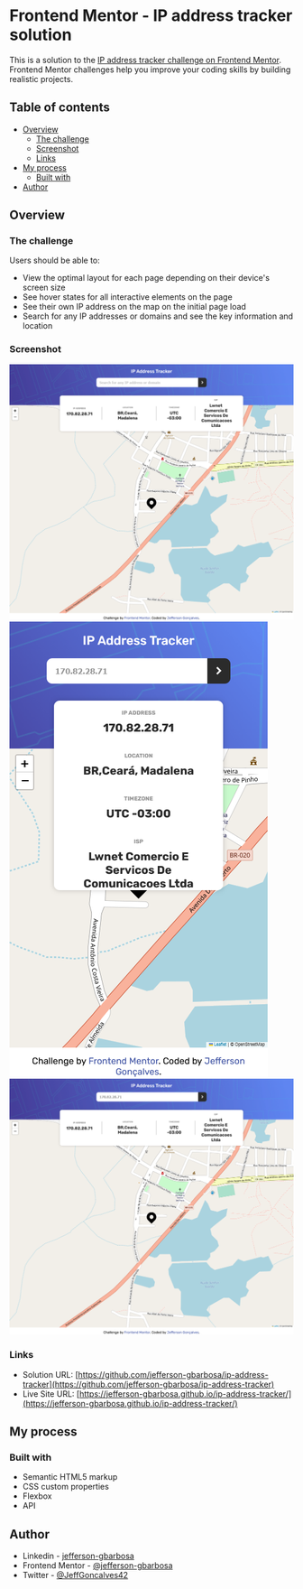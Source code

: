 # Frontend Mentor - IP address tracker solution

This is a solution to the [IP address tracker challenge on Frontend Mentor](https://www.frontendmentor.io/challenges/ip-address-tracker-I8-0yYAH0). Frontend Mentor challenges help you improve your coding skills by building realistic projects. 

## Table of contents

- [Overview](#overview)
  - [The challenge](#the-challenge)
  - [Screenshot](#screenshot)
  - [Links](#links)
- [My process](#my-process)
  - [Built with](#built-with)
- [Author](#author)


## Overview

### The challenge

Users should be able to:

- View the optimal layout for each page depending on their device's screen size
- See hover states for all interactive elements on the page
- See their own IP address on the map on the initial page load
- Search for any IP addresses or domains and see the key information and location

### Screenshot

![](./design/preview-01.png)
![](./design/preview-02.png)
![](./design/preview-03.png)

### Links

- Solution URL: [https://github.com/jefferson-gbarbosa/ip-address-tracker](https://github.com/jefferson-gbarbosa/ip-address-tracker)
- Live Site URL: [https://jefferson-gbarbosa.github.io/ip-address-tracker/](https://jefferson-gbarbosa.github.io/ip-address-tracker/)

## My process

### Built with

- Semantic HTML5 markup
- CSS custom properties
- Flexbox
- API

## Author

- Linkedin - [jefferson-gbarbosa](https://www.linkedin.com/in/jefferson-gbarbosa/)
- Frontend Mentor - [@jefferson-gbarbosa](https://www.frontendmentor.io/profile/jefferson-gbarbosa)
- Twitter - [@JeffGoncalves42](https://twitter.com/JeffGoncalves42)



